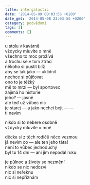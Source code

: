 ```yaml
---
title: intergalactic
date: '2014-05-09 00:03:56 +0200'
date_gmt: '2014-05-08 23:03:56 +0200'
category: podvědomí
tags: []
comments: []
---
```

<p>u stolu v kavárně<br />
vždycky mluvíte o mně<br />
všechno to moc prožívá<br />
a trochu se v tom ztrácí<br />
někoho si pustit blíž<br />
aby se tak jako — uklidnil<br />
nechce si půjčovat<br />
ono to je těžký<br />
mě to mrzí — byl sportovec<br />
zajímá ho historie<br />
jeho? — jasně<br />
ale teď už vůbec nic<br />
je starej — a jako nechci bejt — —<br />
ti nevim</p>
<p>nikdo si to nebere osobně<br />
vždycky mluvíte o mně</p>
<p>děcka si z těch rodičů něco vezmou<br />
já nevím co — ale ten jeho táta!<br />
není to vůbec jednoduchý<br />
byl tu 14 dní — ani jim nepodal ruku</p>
<p>je půlnoc a životy se nezmění<br />
nikdo se nic nedozví<br />
nic si neřeknu<br />
nic si nepřiznám</p>
